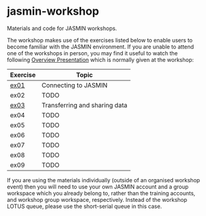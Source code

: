 # jasmin-workshop
Materials and code for JASMIN workshops.

The workshop makes use of the exercises listed below to enable users to become familiar with the JASMIN environment.
If you are unable to attend one of the workshops in person, you may find it useful to watch the following [Overview Presentation](https://youtu.be/ScmLvdgqAUw) which is normally given at the workshop:


| Exercise | Topic |
| --- | --- |
| [ex01](./exercises/ex01) | Connecting to JASMIN |
| ex02 | TODO |
| [ex03](./exercises/ex03) | Transferring and sharing data |
| ex04 | TODO |
| ex05 | TODO |
| ex06 | TODO |
| ex07 | TODO |
| ex08 | TODO |
| ex09 | TODO |

If you are using the materials individually (outside of an organised workshop event) then you will need to use your own JASMIN account and a group workspace which you already belong to, rather than the training accounts, and workshop group workspace, respectively. Instead of the workshop LOTUS queue, please use the short-serial queue in this case.
